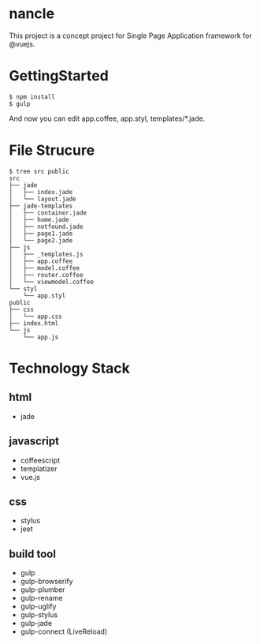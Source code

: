 nancle
======

This project is a concept project for Single Page Application framework for @vuejs.

# GettingStarted

```
$ npm install
$ gulp
```

And now you can edit app.coffee, app.styl, templates/*.jade.

# File Strucure

```
$ tree src public
src
├── jade
│   ├── index.jade
│   └── layout.jade
├── jade-templates
│   ├── container.jade
│   ├── home.jade
│   ├── notfound.jade
│   ├── page1.jade
│   └── page2.jade
├── js
│   ├── _templates.js
│   ├── app.coffee
│   ├── model.coffee
│   ├── router.coffee
│   └── viewmodel.coffee
└── styl
    └── app.styl
public
├── css
│   └── app.css
├── index.html
└── js
    └── app.js
```

# Technology Stack

## html
- jade

## javascript
- coffeescript
- templatizer
- vue.js

## css
- stylus
- jeet

## build tool
- gulp
- gulp-browserify
- gulp-plumber
- gulp-rename
- gulp-uglify
- gulp-stylus
- gulp-jade
- gulp-connect (LiveReload)
